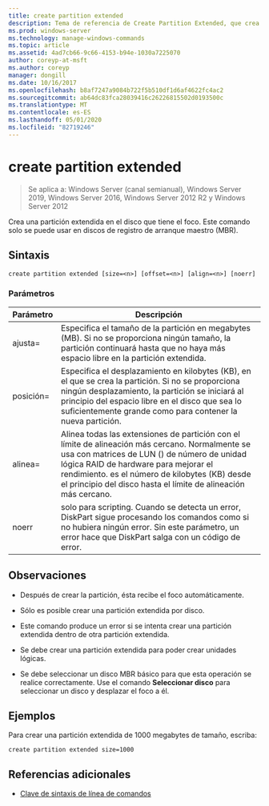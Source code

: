 ```yaml
---
title: create partition extended
description: Tema de referencia de Create Partition Extended, que crea una partición extendida en el disco que tiene el foco.
ms.prod: windows-server
ms.technology: manage-windows-commands
ms.topic: article
ms.assetid: 4ad7cb66-9c66-4153-b94e-1030a7225070
author: coreyp-at-msft
ms.author: coreyp
manager: dongill
ms.date: 10/16/2017
ms.openlocfilehash: b8af7247a9084b722f5b510df1d6af4622fc4ac2
ms.sourcegitcommit: ab64dc83fca28039416c26226815502d0193500c
ms.translationtype: MT
ms.contentlocale: es-ES
ms.lasthandoff: 05/01/2020
ms.locfileid: "82719246"
---
```

# <a name="create-partition-extended"></a>create partition extended

> Se aplica a: Windows Server (canal semianual), Windows Server 2019, Windows Server 2016, Windows Server 2012 R2 y Windows Server 2012

Crea una partición extendida en el disco que tiene el foco. Este comando solo se puede usar en discos de registro de arranque maestro (MBR).

## <a name="syntax"></a>Sintaxis  
  
```  
create partition extended [size=<n>] [offset=<n>] [align=<n>] [noerr]  
```  
  
### <a name="parameters"></a>Parámetros  
  
|  Parámetro  |                                                                                                                             Descripción                                                                                                                              |
|-------------|----------------------------------------------------------------------------------------------------------------------------------------------------------------------------------------------------------------------------------------------------------------------|
|  ajusta\=<n>  |                                                  Especifica el tamaño de la partición en megabytes \(MB\). Si no se proporciona ningún tamaño, la partición continuará hasta que no haya más espacio libre en la partición extendida.                                                  |
| posición\=<n> |                     Especifica el desplazamiento en kilobytes \(KB\), en el que se crea la partición. Si no se proporciona ningún desplazamiento, la partición se iniciará al principio del espacio libre en el disco que sea lo suficientemente grande como para contener la nueva partición.                      |
| alinea\=<n>  | Alinea todas las extensiones de partición con el límite de alineación más cercano. Normalmente se usa con matrices de LUN \(\) de número de unidad lógica RAID de hardware para mejorar el rendimiento. <n>es el número de kilobytes \(KB\) desde el principio del disco hasta el límite de alineación más cercano. |
|    noerr    |                                 solo para scripting. Cuando se detecta un error, DiskPart sigue procesando los comandos como si no hubiera ningún error. Sin este parámetro, un error hace que DiskPart salga con un código de error.                                 |
  
## <a name="remarks"></a>Observaciones  
  
-   Después de crear la partición, ésta recibe el foco automáticamente.  
  
-   Sólo es posible crear una partición extendida por disco.  
  
-   Este comando produce un error si se intenta crear una partición extendida dentro de otra partición extendida.  
  
-   Se debe crear una partición extendida para poder crear unidades lógicas.  
  
-   Se debe seleccionar un disco MBR básico para que esta operación se realice correctamente. Use el comando **Seleccionar disco** para seleccionar un disco y desplazar el foco a él.  
  
## <a name="examples"></a>Ejemplos  
Para crear una partición extendida de 1000 megabytes de tamaño, escriba:  
  
```  
create partition extended size=1000  
```  
  
## <a name="additional-references"></a>Referencias adicionales  
- [Clave de sintaxis de línea de comandos](command-line-syntax-key.md)  
  

  


